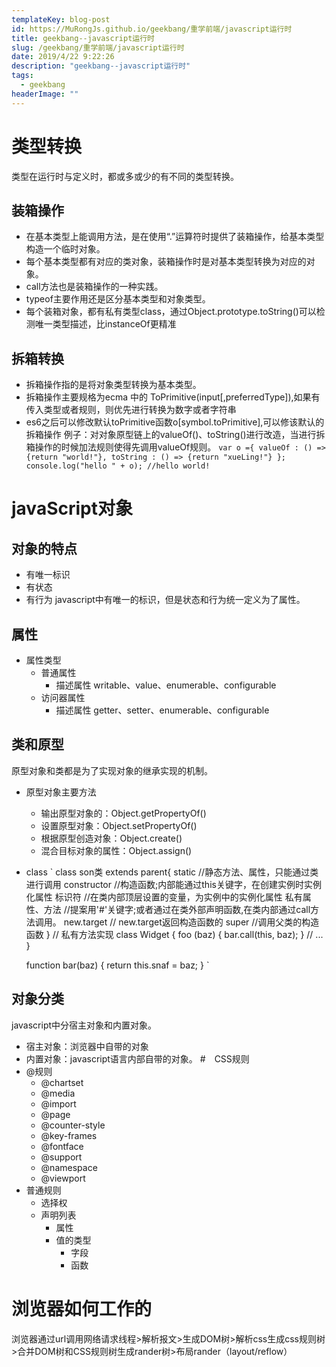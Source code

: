 ```yaml
---
templateKey: blog-post
id: https://MuRongJs.github.io/geekbang/重学前端/javascript运行时
title: geekbang--javascript运行时
slug: /geekbang/重学前端/javascript运行时
date: 2019/4/22 9:22:26 
description: "geekbang--javascript运行时"
tags:
  - geekbang
headerImage: ""
---
```

# 类型转换
类型在运行时与定义时，都或多或少的有不同的类型转换。
## 装箱操作
* 在基本类型上能调用方法，是在使用“.”运算符时提供了装箱操作，给基本类型构造一个临时对象。
* 每个基本类型都有对应的类对象，装箱操作时是对基本类型转换为对应的对象。
* call方法也是装箱操作的一种实践。
* typeof主要作用还是区分基本类型和对象类型。
* 每个装箱对象，都有私有类型class，通过Object.prototype.toString()可以检测唯一类型描述，比instanceOf更精准
## 拆箱转换
* 拆箱操作指的是将对象类型转换为基本类型。
* 拆箱操作主要规格为ecma 中的 ToPrimitive(input[,preferredType]),如果有传入类型或者规则，则优先进行转换为数字或者字符串
* es6之后可以修改默认toPrimitive函数o[symbol.toPrimitive],可以修该默认的拆箱操作
例子：对对象原型链上的valueOf()、toString()进行改造，当进行拆箱操作的时候加法规则使得先调用valueOf规则。
`
    var o ={
        valueOf : () =>{return "world!"},
        toString : () => {return "xueLing!"}
    };
    console.log("hello " + o);
    //hello world!
`
# javaScript对象
## 对象的特点
* 有唯一标识
* 有状态
* 有行为
javascript中有唯一的标识，但是状态和行为统一定义为了属性。
## 属性
* 属性类型
    * 普通属性
        * 描述属性 writable、value、enumerable、configurable
    * 访问器属性
        * 描述属性 getter、setter、enumerable、configurable
## 类和原型
原型对象和类都是为了实现对象的继承实现的机制。

* 原型对象主要方法
    * 输出原型对象的：Object.getPropertyOf()
    * 设置原型对象：Object.setPropertyOf()
    * 根据原型创造对象：Object.create()
    * 混合目标对象的属性：Object.assign()
* class
`
    class son类 extends parent{
        static //静态方法、属性，只能通过类进行调用
        constructor //构造函数;内部能通过this关键字，在创建实例时实例化属性
        标识符 //在类内部顶层设置的变量，为实例中的实例化属性
        私有属性、方法 //提案用'#'关键字;或者通过在类外部声明函数,在类内部通过call方法调用。
        new.target // new.target返回构造函数的
        super //调用父类的构造函数
    }
    // 私有方法实现
    class Widget {
        foo (baz) {
            bar.call(this, baz);
        }
        // ...
    }

    function bar(baz) {
        return this.snaf = baz;
    }
`
## 对象分类
javascript中分宿主对象和内置对象。
* 宿主对象：浏览器中自带的对象
* 内置对象：javascript语言内部自带的对象。
#　CSS规则
* @规则
    * @chartset
    * @media
    * @import
    * @page
    * @counter-style
    * @key-frames
    * @fontface
    * @support
    * @namespace
    * @viewport
* 普通规则
    * 选择权
    * 声明列表
        * 属性
        * 值的类型
            * 字段
            * 函数
# 浏览器如何工作的
浏览器通过url调用网络请求线程>解析报文>生成DOM树>解析css生成css规则树>合并DOM树和CSS规则树生成rander树>布局rander（layout/reflow）